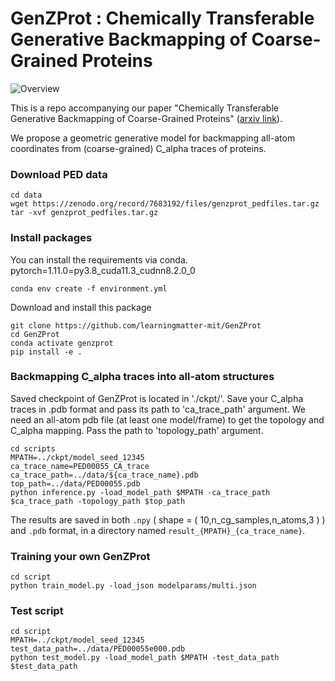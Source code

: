 # GenZProt : Chemically Transferable Generative Backmapping of Coarse-Grained Proteins

![Overview](./overview.png)  

This is a repo accompanying our paper "Chemically Transferable Generative Backmapping of Coarse-Grained Proteins" ([arxiv link](https://arxiv.org/abs/2303.01569)). 

We propose a geometric generative model for backmapping all-atom coordinates from (coarse-grained) C_alpha traces of proteins.

### Download PED data
```
cd data
wget https://zenodo.org/record/7683192/files/genzprot_pedfiles.tar.gz
tar -xvf genzprot_pedfiles.tar.gz
```

### Install packages  

You can install the requirements via conda. 
pytorch=1.11.0=py3.8_cuda11.3_cudnn8.2.0_0
```
conda env create -f environment.yml
```

Download and install this package
```
git clone https://github.com/learningmatter-mit/GenZProt
cd GenZProt
conda activate genzprot
pip install -e . 
```

### Backmapping C_alpha traces into all-atom structures  

Saved checkpoint of GenZProt is located in './ckpt/'. 
Save your C_alpha traces in .pdb format and pass its path to 'ca_trace_path' argument.
We need an all-atom pdb file (at least one model/frame) to get the topology and C_alpha mapping. Pass the path to 'topology_path' argument.   
```
cd scripts
MPATH=../ckpt/model_seed_12345
ca_trace_name=PED00055_CA_trace
ca_trace_path=../data/${ca_trace_name}.pdb
top_path=../data/PED00055.pdb
python inference.py -load_model_path $MPATH -ca_trace_path $ca_trace_path -topology_path $top_path
```
The results are saved in both ```.npy``` ( shape = ( 10,n_cg_samples,n_atoms,3 ) ) and ```.pdb``` format, in a directory named ```result_{MPATH}_{ca_trace_name}```.  


### Training your own GenZProt
```
cd script
python train_model.py -load_json modelparams/multi.json
```

### Test script
```
cd script
MPATH=../ckpt/model_seed_12345
test_data_path=../data/PED00055e000.pdb
python test_model.py -load_model_path $MPATH -test_data_path $test_data_path
```
